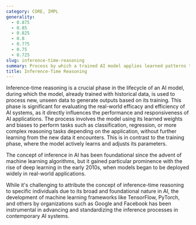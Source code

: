 ```yaml
---
category: CORE, IMPL
generality:
  - 0.875
  - 0.85
  - 0.825
  - 0.8
  - 0.775
  - 0.75
  - 0.725
slug: inference-time-reasoning
summary: Process by which a trained AI model applies learned patterns to new data to make decisions or predictions during its operational phase.
title: Inference-Time Reasoning
---
```


Inference-time reasoning is a crucial phase in the lifecycle of an AI model, during which the model, already trained with historical data, is used to process new, unseen data to generate outputs based on its training. This phase is significant for evaluating the real-world efficacy and efficiency of AI systems, as it directly influences the performance and responsiveness of AI applications. The process involves the model using its learned weights and biases to perform tasks such as classification, regression, or more complex reasoning tasks depending on the application, without further learning from the new data it encounters. This is in contrast to the training phase, where the model actively learns and adjusts its parameters.

The concept of inference in AI has been foundational since the advent of machine learning algorithms, but it gained particular prominence with the rise of deep learning in the early 2010s, when models began to be deployed widely in real-world applications.

While it's challenging to attribute the concept of inference-time reasoning to specific individuals due to its broad and foundational nature in AI, the development of machine learning frameworks like TensorFlow, PyTorch, and others by organizations such as Google and Facebook has been instrumental in advancing and standardizing the inference processes in contemporary AI systems.
